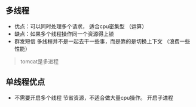 ## 多线程
- 优点：可以同时处理多个请求， 适合cpu密集型 （运算）
- 缺点：如果多个线程操作同一个资源得上锁
- 群发短信  多线程并不是一起去干一些事，而是靠的是切换上下文 （浪费一些性能）

> tomcat是多进程

## 单线程优点
- 不需要开启多个线程 节省资源，不适合做大量cpu操作。 开启子进程